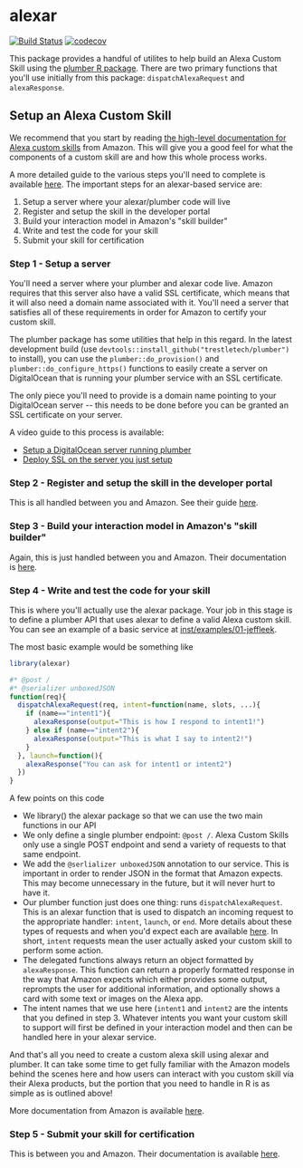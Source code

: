 # alexar

[![Build Status](https://travis-ci.org/trestletech/alexar.svg?branch=master)](https://travis-ci.org/trestletech/alexar)
[![codecov](https://codecov.io/gh/trestletech/alexar/branch/master/graph/badge.svg)](https://codecov.io/gh/trestletech/alexar)

This package provides a handful of utilites to help build an Alexa Custom Skill using the [plumber R package](http://plumber.trestletech.com). There are two primary functions that you'll use initially from this package: `dispatchAlexaRequest` and `alexaResponse`.

## Setup an Alexa Custom Skill

We recommend that you start by reading [the high-level documentation for Alexa custom skills](https://developer.amazon.com/public/solutions/alexa/alexa-skills-kit/overviews/understanding-custom-skills) from Amazon. This will give you a good feel for what the components of a custom skill are and how this whole process works.

A more detailed guide to the various steps you'll need to complete is available [here](https://developer.amazon.com/public/solutions/alexa/alexa-skills-kit/overviews/steps-to-build-a-custom-skill). The important steps for an alexar-based service are:

1. Setup a server where your alexar/plumber code will live
2. Register and setup the skill in the developer portal
3. Build your interaction model in Amazon's "skill builder"
4. Write and test the code for your skill
5. Submit your skill for certification

### Step 1 - Setup a server

You'll need a server where your plumber and alexar code live. Amazon requires that this server also have a valid SSL certificate, which means that it will also need a domain name associated with it. You'll need a server that satisfies all of these requirements in order for Amazon to certify your custom skill.

The plumber package has some utilities that help in this regard. In the latest development build (use `devtools::install_github("trestletech/plumber")` to install), you can use the `plumber::do_provision()` and `plumber::do_configure_https()` functions to easily create a server on DigitalOcean that is running your plumber service with an SSL certificate. 

The only piece you'll need to provide is a domain name pointing to your DigitalOcean server -- this needs to be done before you can be granted an SSL certificate on your server.

A video guide to this process is available:
 
 - [Setup a DigitalOcean server running plumber](https://www.youtube.com/watch?v=OiREOPog3Cs)
 - [Deploy SSL on the server you just setup](https://www.youtube.com/watch?v=EpgdrRTBZwg)

### Step 2 - Register and setup the skill in the developer portal

This is all handled between you and Amazon. See their guide [here](https://developer.amazon.com/public/solutions/alexa/alexa-skills-kit/overviews/steps-to-build-a-custom-skill#step-2-set-up-the-skill-in-the-developer-portal).

### Step 3 - Build your interaction model in Amazon's "skill builder"

Again, this is just handled between you and Amazon. Their documentation is [here](https://developer.amazon.com/public/solutions/alexa/alexa-skills-kit/overviews/steps-to-build-a-custom-skill#step-3-use-the-voice-design-to-build-your-interaction-model).

### Step 4 - Write and test the code for your skill

This is where you'll actually use the alexar package. Your job in this stage is to define a plumber API that uses alexar to define a valid Alexa custom skill. You can see an example of a basic service at [inst/examples/01-jeffleek](https://github.com/trestletech/alexar/blob/master/inst/examples/01-jeffleek/jeffleek.R).

The most basic example would be something like

```r
library(alexar)

#* @post /
#* @serializer unboxedJSON
function(req){
  dispatchAlexaRequest(req, intent=function(name, slots, ...){
    if (name=="intent1"){
      alexaResponse(output="This is how I respond to intent1!")
    } else if (name=="intent2"){
      alexaResponse(output="This is what I say to intent2!")
    }
  }, launch=function(){
    alexaResponse("You can ask for intent1 or intent2")
  })
}
```

A few points on this code
 
 - We library() the alexar package so that we can use the two main functions in our API
 - We only define a single plumber endpoint: `@post /`. Alexa Custom Skills only use a single POST endpoint and send a variety of requests to that same endpoint.
  - We add the `@serlializer unboxedJSON` annotation to our service. This is important in order to render JSON in the format that Amazon expects. This may become unnecessary in the future, but it will never hurt to have it.
  - Our plumber function just does one thing: runs `dispatchAlexaRequest`. This is an alexar function that is used to dispatch an incoming request to the appropriate handler: `intent`, `launch`, or `end`. More details about these types of requests and when you'd expect each are available [here](https://developer.amazon.com/public/solutions/alexa/alexa-skills-kit/docs/supported-phrases-to-begin-a-conversation). In short, `intent` requests mean the user actually asked your custom skill to perform some action.
  - The delegated functions always return an object formatted by `alexaResponse`. This function can return a properly formatted response in the way that Amazon expects which either provides some output, reprompts the user for additional information, and optionally shows a card with some text or images on the Alexa app.
  - The intent names that we use here (`intent1` and `intent2` are the intents that you defined in step 3. Whatever intents you want your custom skill to support will first be defined in your interaction model and then can be handled here in your alexar service.

And that's all you need to create a custom alexa skill using alexar and plumber. It can take some time to get fully familiar with the Amazon models behind the scenes here and how users can interact with you custom skill via their Alexa products, but the portion that you need to handle in R is as simple as is outlined above!

More documentation from Amazon is available [here](https://developer.amazon.com/public/solutions/alexa/alexa-skills-kit/overviews/steps-to-build-a-custom-skill#step-4-write-and-test-the-code-for-your-skill). 

### Step 5 - Submit your skill for certification

This is between you and Amazon. Their documentation is available [here](https://developer.amazon.com/public/solutions/alexa/alexa-skills-kit/overviews/steps-to-build-a-custom-skill#step-6-submit-your-skill-for-certification).

